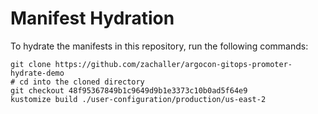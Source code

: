 # Manifest Hydration

To hydrate the manifests in this repository, run the following commands:

```shell
git clone https://github.com/zachaller/argocon-gitops-promoter-hydrate-demo
# cd into the cloned directory
git checkout 48f95367849b1c9649d9b1e3373c10b0ad5f64e9
kustomize build ./user-configuration/production/us-east-2
```
